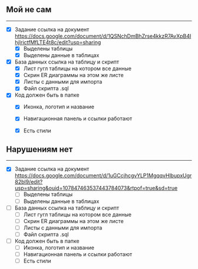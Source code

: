 ## Мой не сам
____
- [X] Задание ссылка на документ https://docs.google.com/document/d/1QSNchDmBhZrse4kkzR7AvXpB4IhjIrictfMfLTE4t8c/edit?usp=sharing
    - [X] Выделены таблицы
    - [X] Выделены данные в таблицах
- [X] База данных ссылка на таблицу и скрипт
    - [X] Лист гугл таблицы на котором все данные
    - [X] Скрин ER диаграммы на этом же листе
    - [X] Листы с данными для импорта
    - [X] Файл скрипта .sql
- [X] Код должен быть в папке
    - [X] Иконка, логотип и название
    - [X] Навигационная панель и ссылки работают
    - [X] Есть стили

    
## Нарушениям нет
____
- [X] Задание ссылка на документ https://docs.google.com/document/d/1uGCcjhcgvYLP1MgqqvHlbupxUgr82bl9/edit?usp=sharing&ouid=107847463537443784073&rtpof=true&sd=true
    - [ ] Выделены таблицы
    - [ ] Выделены данные в таблицах
- [ ] База данных ссылка на таблицу и скрипт
    - [ ] Лист гугл таблицы на котором все данные
    - [ ] Скрин ER диаграммы на этом же листе
    - [ ] Листы с данными для импорта
    - [ ] Файл скрипта .sql
- [ ] Код должен быть в папке
    - [ ] Иконка, логотип и название
    - [ ] Навигационная панель и ссылки работают
    - [ ] Есть стили
